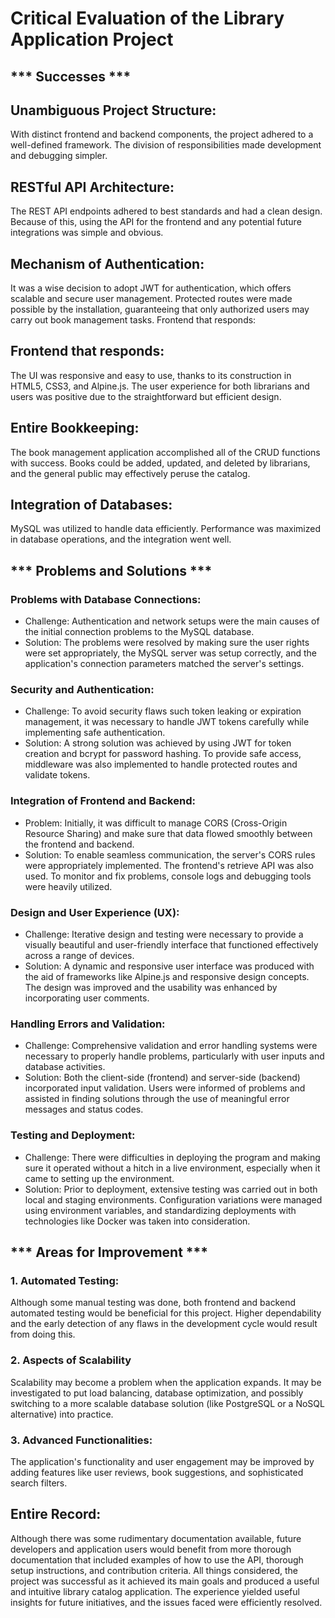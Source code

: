 # Critical Evaluation of the Library Application Project
## *** Successes ***

## Unambiguous Project Structure:
With distinct frontend and backend components, the project adhered to a well-defined framework. The division of responsibilities made development and debugging simpler.

## RESTful API Architecture:
The REST API endpoints adhered to best standards and had a clean design. Because of this, using the API for the frontend and any potential future integrations was simple and obvious.

## Mechanism of Authentication:

It was a wise decision to adopt JWT for authentication, which offers scalable and secure user management. Protected routes were made possible by the installation, guaranteeing that only authorized users may carry out book management tasks.
Frontend that responds:

## Frontend that responds:
The UI was responsive and easy to use, thanks to its construction in HTML5, CSS3, and Alpine.js. The user experience for both librarians and users was positive due to the straightforward but efficient design.

## Entire Bookkeeping:
The book management application accomplished all of the CRUD functions with success. Books could be added, updated, and deleted by librarians, and the general public may effectively peruse the catalog.

## Integration of Databases:
MySQL was utilized to handle data efficiently. Performance was maximized in database operations, and the integration went well.

##  *** Problems and Solutions *** 
### Problems with Database Connections:
- Challenge: Authentication and network setups were the main causes of the initial connection problems to the MySQL database.
- Solution: The problems were resolved by making sure the user rights were set appropriately, the MySQL server was setup correctly, and the application's connection parameters matched the server's settings.

### Security and Authentication:
- Challenge: To avoid security flaws such token leaking or expiration management, it was necessary to handle JWT tokens carefully while implementing safe authentication.
- Solution: A strong solution was achieved by using JWT for token creation and bcrypt for password hashing. To provide safe access, middleware was also implemented to handle protected routes and validate tokens.

### Integration of Frontend and Backend:
- Problem: Initially, it was difficult to manage CORS (Cross-Origin Resource Sharing) and make sure that data flowed smoothly between the frontend and backend.
- Solution: To enable seamless communication, the server's CORS rules were appropriately implemented. The frontend's retrieve API was also used. To monitor and fix problems, console logs and debugging tools were heavily utilized.

### Design and User Experience (UX):
- Challenge: Iterative design and testing were necessary to provide a visually beautiful and user-friendly interface that functioned effectively across a range of devices.
- Solution: A dynamic and responsive user interface was produced with the aid of frameworks like Alpine.js and responsive design concepts. The design was improved and the usability was enhanced by incorporating user comments.

### Handling Errors and Validation:
- Challenge: Comprehensive validation and error handling systems were necessary to properly handle problems, particularly with user inputs and database activities.
- Solution: Both the client-side (frontend) and server-side (backend) incorporated input validation. Users were informed of problems and assisted in finding solutions through the use of meaningful error messages and status codes.

### Testing and Deployment:

- Challenge: There were difficulties in deploying the program and making sure it operated without a hitch in a live environment, especially when it came to setting up the environment.
- Solution: Prior to deployment, extensive testing was carried out in both local and staging environments. Configuration variations were managed using environment variables, and standardizing deployments with technologies like Docker was taken into consideration.

## *** Areas for Improvement ***
### 1. Automated Testing:
Although some manual testing was done, both frontend and backend automated testing would be beneficial for this project. Higher dependability and the early detection of any flaws in the development cycle would result from doing this.

### 2. Aspects of Scalability
Scalability may become a problem when the application expands. It may be investigated to put load balancing, database optimization, and possibly switching to a more scalable database solution (like PostgreSQL or a NoSQL alternative) into practice.

### 3. Advanced Functionalities:
The application's functionality and user engagement may be improved by adding features like user reviews, book suggestions, and sophisticated search filters.

## Entire Record:
Although there was some rudimentary documentation available, future developers and application users would benefit from more thorough documentation that included examples of how to use the API, thorough setup instructions, and contribution criteria.
All things considered, the project was successful as it achieved its main goals and produced a useful and intuitive library catalog application. The experience yielded useful insights for future initiatives, and the issues faced were efficiently resolved.
